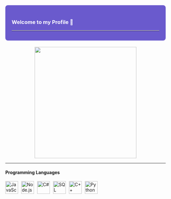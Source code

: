 <!-- Contenedor de bienvenida -->

<div style="background-color: #6a5acd; color: #ffffff; padding: 20px; border-radius: 8px; margin-bottom: 20px;">
  <h3>Welcome to my Profile 👋</h3>
  <hr style="border-top: 1px solid #ffffff; margin-top: 10px; margin-bottom: 10px;">
</div>

<p align="center">
  <img src="https://media.giphy.com/media/QDjpIL6oNCVZ4qzGs7/giphy.gif" width="320" height="350">
  <hr style="border-top: 1px solid #ffffff; margin-top: 10px; margin-bottom: 10px;">
</p>

<!-- Lista de lenguajes de programación -->
#### Programming Languages

<div style="display: flex; flex-wrap: wrap; gap: 10px; align-items: center;">
  <img src="https://img.icons8.com/color/48/000000/javascript.png" alt="JavaScript" width="40"/>
  <img src="https://img.icons8.com/color/48/000000/nodejs.png" alt="Node.js" width="40"/>
  <img src="https://img.icons8.com/color/48/000000/c-sharp-logo.png" alt="C#" width="40"/>
  <img src="https://img.icons8.com/color/48/000000/sql.png" alt="SQL" width="40"/>
  <img src="https://img.icons8.com/color/48/000000/c-plus-plus-logo.png" alt="C++" width="40"/>
  <img src="https://img.icons8.com/color/48/000000/python.png" alt="Python" width="40"/>
</div>
